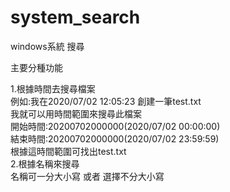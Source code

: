 # system_search
windows系統 搜尋

主要分種功能

1.根據時間去搜尋檔案  
  例如:我在2020/07/02 12:05:23 創建一筆test.txt  
  我就可以用時間範圍來搜尋此檔案  
  開始時間:20200702000000(2020/07/02 00:00:00)  
  結束時間:20200702000000(2020/07/02 23:59:59)  
  根據這時間範圍可找出test.txt  
2.根據名稱來搜尋  
  名稱可一分大小寫 或者 選擇不分大小寫  
